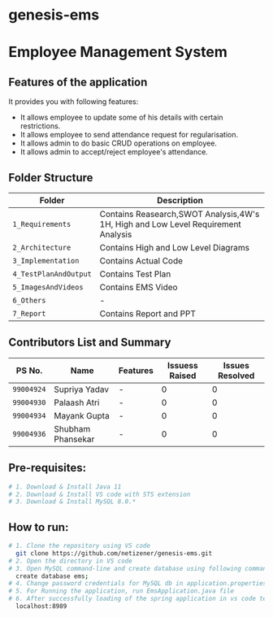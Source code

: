 # genesis-ems
# Employee Management System










## Features of the application
It provides you with following features:
* It allows employee to update some of his details with certain restrictions.
* It allows employee to send attendance request for regularisation.
* It allows admin to do basic CRUD operations on employee.
* It allows admin to accept/reject employee's attendance.








## Folder Structure
Folder             | Description
-------------------| -----------------------------------------
`1_Requirements`      | Contains Reasearch,SWOT Analysis,4W's 1H, High and Low Level Requirement Analysis
`2_Architecture`      | Contains High and Low Level Diagrams
`3_Implementation`    | Contains Actual Code
`4_TestPlanAndOutput` | Contains Test Plan
`5_ImagesAndVideos`   | Contains EMS Video
`6_Others`            | -
`7_Report`            | Contains Report and PPT 











## Contributors List and Summary
PS No. |  Name   |    Features    | Issuess Raised |Issues Resolved|
---------|-------------|----------------|----------------|---------------
`99004924` | Supriya Yadav  | - | 0   | 0  
`99004930` | Palaash Atri  | - | 0   | 0  
`99004934` | Mayank Gupta  | - | 0   | 0  
`99004936` | Shubham Phansekar  | - | 0   | 0  




## Pre-requisites:
```sh
# 1. Download & Install Java 11
# 2. Download & Install VS code with STS extension
# 3. Download & Install MySQL 8.0.* 
```    

## How to run:
```sh
# 1. Clone the repository using VS code 
  git clone https://github.com/netizener/genesis-ems.git
# 2. Open the directory in VS code
# 3. Open MySQL command-line and create database using following command
  create database ems;
# 4. Change password credentials for MySQL db in application.properties to match with your local machine password
# 5. For Running the application, run EmsApplication.java file
# 6. After successfully loading of the spring application in vs code terminal, go to the browser and type
  localhost:8989  
```    



